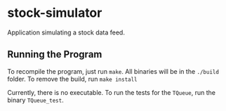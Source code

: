 # stock-simulator
Application simulating a stock data feed.


## Running the Program

To recompile the program, just run `make`. All binaries will be in the `./build` folder.
To remove the build, run `make install`

Currently, there is no executable. To run the tests for the `TQueue`, run the binary `TQueue_test`.
